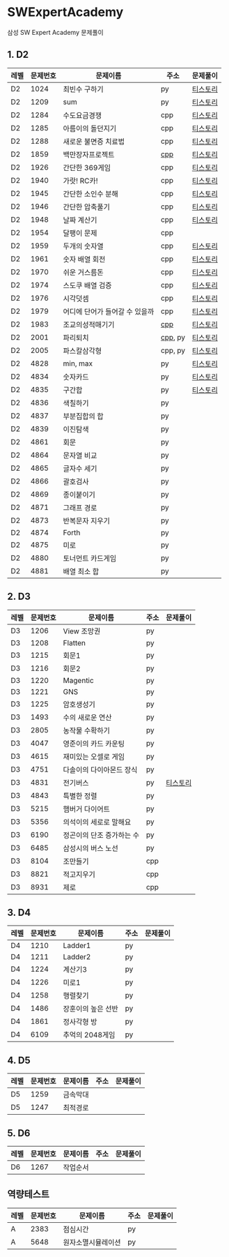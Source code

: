 # SWExpertAcademy
삼성 SW Expert Academy 문제풀이

## 1. D2


레벨 |문제번호| 문제이름 | 주소 | 문제풀이
--------|--------|--------|--------- | --------
D2 |1024| 최빈수 구하기 | py | [티스토리](https://mungto.tistory.com/126) 
D2 |1209| sum | py | [티스토리](https://mungto.tistory.com/127) 
D2 |1284| 수도요금경쟁 | cpp | [티스토리](https://mungto.tistory.com/123) 
D2 |1285| 아름이의 돌던지기 | cpp | [티스토리](https://mungto.tistory.com/122) 
D2 |1288| 새로운 불면증 치료법 | cpp | [티스토리](https://mungto.tistory.com/121) 
D2 |1859| 백만장자프로젝트 | [cpp](https://github.com/daum7766/SWExpertAcademy/blob/master/D2/D2_1859.cpp) | [티스토리](https://mungto.tistory.com/20) 
D2 |1926| 간단한 369게임 | cpp | [티스토리](https://mungto.tistory.com/109) 
D2 |1940| 가랏! RC카! | cpp | [티스토리](https://mungto.tistory.com/120) 
D2 |1945| 간단한 소인수 분해 | cpp | [티스토리](https://mungto.tistory.com/119) 
D2 |1946| 간단한 압축풀기 | cpp | [티스토리](https://mungto.tistory.com/118) 
D2 |1948| 날짜 계산기 | cpp | [티스토리](https://mungto.tistory.com/117) 
D2 |1954| 달팽이 문제 | cpp |  
D2 |1959| 두개의 숫자열 | cpp | [티스토리](https://mungto.tistory.com/116) 
D2 |1961| 숫자 배열 회전 | cpp | [티스토리](https://mungto.tistory.com/115) 
D2 |1970| 쉬운 거스름돈 | cpp | [티스토리](https://mungto.tistory.com/114) 
D2 |1974| 스도쿠 배열 검증 | cpp | [티스토리](https://mungto.tistory.com/113) 
D2 |1976| 시각덧셈 | cpp | [티스토리](https://mungto.tistory.com/112) 
D2 |1979| 어디에 단어가 들어갈 수 있을까 | cpp | [티스토리](https://mungto.tistory.com/111) 
D2|1983|조교의성적매기기|[cpp](https://github.com/daum7766/SWExpertAcademy/blob/master/D2/D2_1983.cpp)|[티스토리](https://mungto.tistory.com/24)
D2|2001|파리퇴치|[cpp](https://github.com/daum7766/SWExpertAcademy/commit/1b65d74c0a3be3fe3477831327f334975b89b562), py|[티스토리](https://mungto.tistory.com/23)
 D2   | 2005     | 파스칼삼각형                   | cpp, py                                                      | [티스토리](https://mungto.tistory.com/110) 
 D2   | 4828     | min, max                       | py                                                          | [티스토리](https://mungto.tistory.com/131) 
 D2   | 4834     | 숫자카드                       | py                                                           | [티스토리](https://mungto.tistory.com/129) 
 D2   | 4835     | 구간합                         | py                                                           | [티스토리](https://mungto.tistory.com/130) 
 D2   | 4836     | 색칠하기                       | py                                                           |                                            
 D2   | 4837     | 부분집합의 합                  | py                                                           |                                            
 D2   | 4839     | 이진탐색                       | py                                                           |                                            
 D2   | 4861     | 회문                           | py                                                           |                                            
 D2   | 4864     | 문자열 비교                    | py                                                           |                                            
 D2   | 4865     | 글자수 세기                    | py                                                           |                                            
 D2   | 4866     | 괄호검사                       | py                                                           |                                            
 D2   | 4869     | 종이붙이기                     | py                                                           |                                            
 D2   | 4871     | 그래프 경로                    | py                                                           |                                            
 D2   | 4873     | 반복문자 지우기                | py                                                           |                                            
 D2   | 4874     | Forth                          | py                                                           |                                            
 D2   | 4875     | 미로                           | py                                                           |                                            
 D2   | 4880     | 토너먼트 카드게임              | py                                                           |                                            
 D2   | 4881     | 배열 최소 합                   | py                                                           |                                            



## 2. D3
레벨 |문제번호| 문제이름 | 주소 | 문제풀이
--------|--------|--------|--------- | --------
D3 |1206| View 조망권 | py | 
D3 |1208| Flatten | py | 
D3 |1215| 회문1 | py | 
D3 |1216| 회문2 | py | 
D3 |1220| Magentic | py | 
D3 |1221| GNS | py | 
D3 |1225| 암호생성기 | py | 
D3 |1493| 수의 새로운 연산 | py | 
D3 |2805| 농작물 수확하기 | py | 
D3 |4047| 영준이의 카드 카운팅 | py | 
D3 |4615| 재미있는 오셀로 게임 | py | 
D3 |4751| 다솔이의 다이아몬드 장식 | py | 
D3|4831|전기버스|py|[티스토리](https://mungto.tistory.com/128)
D3|4843|특별한 정렬|py|
D3|5215|햄버거 다이어트|py|
D3|5356|의석이의 세로로 말해요|py|
D3|6190|정곤이의 단조 증가하는 수|py|
D3|6485|삼성시의 버스 노선|py|
D3|8104|조만들기|cpp|
D3|8821|적고지우기|cpp|
D3|8931|제로|cpp|



## 3. D4

레벨 |문제번호| 문제이름 | 주소 | 문제풀이
--------|--------|--------|--------- | --------
D4|1210|Ladder1|py|
D4|1211|Ladder2|py|
D4|1224|계산기3|py|
D4|1226|미로1|py|
D4|1258|행렬찾기|py|
D4|1486|장훈이의 높은 선반|py|
D4|1861|정사각형 방|py|
D4|6109|추억의 2048게임|py|



## 4. D5

레벨 |문제번호| 문제이름 | 주소 | 문제풀이
--------|--------|--------|--------- | --------
D5|1259|금속막대||
D5|1247|최적경로||



## 5. D6

레벨 |문제번호| 문제이름 | 주소 | 문제풀이
--------|--------|--------|--------- | --------
D6|1267|작업순서||



## 역량테스트

| 레벨 | 문제번호 | 문제이름           | 주소 | 문제풀이 |
| ---- | -------- | ------------------ | ---- | -------- |
| A    | 2383     | 점심시간           | py   |          |
| A    | 5648     | 원자소멸시뮬레이션 | py   |          |